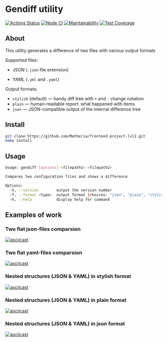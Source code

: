 # Gendiff utility

[![Actions Status](https://github.com/Matheria/frontend-project-lvl2/workflows/hexlet-check/badge.svg)](https://github.com/Matheria/frontend-project-lvl2/actions)
[![Node CI](https://github.com/Matheria/frontend-project-lvl2/actions/workflows/nodejs.yml/badge.svg)](https://github.com/Matheria/frontend-project-lvl2/actions/workflows/nodejs.yml)
[![Maintainability](https://api.codeclimate.com/v1/badges/1859f55d8f77bb82f755/maintainability)](https://codeclimate.com/github/Matheria/frontend-project-lvl2/maintainability)
[![Test Coverage](https://api.codeclimate.com/v1/badges/1859f55d8f77bb82f755/test_coverage)](https://codeclimate.com/github/Matheria/frontend-project-lvl2/test_coverage)

## About

This utility generates a difference of two files with various output formats

Supported files:

* JSON (`.json` file extension)

* YAML (`.yml` and `.yaml`)

Output formats:

* `stylish` (default) — handy diff tree with `+` and `-` change notation
* `plain` — human-readable report: what happened with items
* `json` — JSON-compatible output of the internal difference tree

## Install

``` sh
git clone https://github.com/Matheria/frontend-project-lvl2.git
make install
```

## Usage

``` sh
Usage: gendiff [options] <filepath1> <filepath2>

Compares two configuration files and shows a difference

Options:
  -V, --version        output the version number
  -f, --format <type>  output format (choices: "json", "plain", "stylish", default: "stylish")
  -h, --help           display help for command
```

## Examples of work

### Two flat json-files comparsion

[![asciicast](https://asciinema.org/a/9DWEM1WkBzXTYjxHOkhDhBvQX.svg)](https://asciinema.org/a/9DWEM1WkBzXTYjxHOkhDhBvQX)

### Two flat yaml-files comparsion

[![asciicast](https://asciinema.org/a/aIMcmrsrPpJ8vMK1eiXHrwe2Y.svg)](https://asciinema.org/a/aIMcmrsrPpJ8vMK1eiXHrwe2Y)

### Nested structures (JSON & YAML) in stylish format

[![asciicast](https://asciinema.org/a/DmH0UvobeY44AQGlyfcb5bLon.svg)](https://asciinema.org/a/DmH0UvobeY44AQGlyfcb5bLon)

### Nested structures (JSON & YAML) in plain format

[![asciicast](https://asciinema.org/a/U2hYbAqHbK2mZN7nv48KXsOtr.svg)](https://asciinema.org/a/U2hYbAqHbK2mZN7nv48KXsOtr)

### Nested structures (JSON & YAML) in json format

[![asciicast](https://asciinema.org/a/OSdgeW7OcBLCLUl9fCq5Ksrbm.svg)](https://asciinema.org/a/OSdgeW7OcBLCLUl9fCq5Ksrbm)
